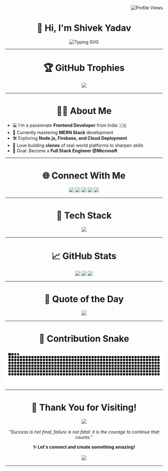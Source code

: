 <p align="right">
  <img src="https://komarev.com/ghpvc/?username=shivek78&label=Profile%20views&color=0e75b6&style=flat" alt="Profile Views" />
</p>

<h1 align="center">👋 Hi, I'm Shivek Yadav</h1>

<p align="center">
  <img src="https://readme-typing-svg.demolab.com?font=Poppins&pause=1000&color=F7DF1E&center=true&vCenter=true&multiline=true&width=435&lines=Frontend+Developer;" alt="Typing SVG" />
</p>

---

<h1 align="center">🏆 GitHub Trophies</h1>

<p align="center">
  <img src="https://github-profile-trophy.vercel.app/?username=shivek78&theme=onedark&no-frame=true&no-bg=true&margin-w=15" />
</p>

---

<h1 align="center">🙋‍♂️ About Me</h1>

- 💻 I'm a passionate **Frontend Developer** from India 🇮🇳  
- 🌱 Currently mastering **MERN Stack** development  
- 🛠️ Exploring **Node.js, Firebase, and Cloud Deployment**  
- 🧠 Love building **clones** of real-world platforms to sharpen skills  
- 🎯 Goal: Become a **Full Stack Engineer @Microsoft**

---

<h1 align="center">🌐 Connect With Me</h1>

<p align="center">
  <a href="https://linkedin.com/in/shivek-yadav"><img src="https://skillicons.dev/icons?i=linkedin" height="40" /></a>
  <a href="https://twitter.com/shivek_ydv"><img src="https://skillicons.dev/icons?i=twitter" height="40" /></a>
  <a href="https://instagram.com/shivek_ydv"><img src="https://skillicons.dev/icons?i=instagram" height="40" /></a>
  <a href="https://github.com/shivek78"><img src="https://skillicons.dev/icons?i=github" height="40" /></a>
  <a href="mailto:shivekyadav0786@gmail.com"><img src="https://skillicons.dev/icons?i=gmail" height="40" /></a>
</p>

---

<h1 align="center">🧰 Tech Stack</h1>

<p align="center">
  <img src="https://skillicons.dev/icons?i=html,css,js,react,nodejs,mongodb,express,python,c,cpp,git,mysql,docker" />
</p>

---

<h1 align="center">📈 GitHub Stats</h1>

<p align="center">
  <img src="https://github-readme-stats.vercel.app/api?username=shivek78&theme=tokyonight&show_icons=true&hide_border=true" width="48%" />
  <img src="https://github-readme-streak-stats.herokuapp.com/?user=shivek78&theme=tokyonight&hide_border=true" width="48%" />
  <img src="https://github-readme-stats.vercel.app/api/top-langs/?username=shivek78&layout=compact&theme=tokyonight&hide_border=true" width="48%" />
</p>

---

<h1 align="center">📜 Quote of the Day</h1>

<p align="center">
  <img src="https://quotes-github-readme.vercel.app/api?type=horizontal&theme=radical" />
</p>

---

<h1 align="center">🐍 Contribution Snake</h1>

<p align="center">
  <img src="https://github.com/shivek78/shivek78/blob/output/github-snake-dark.svg" alt="Snake animation" />
</p>

---
<h1 align="center">🎉 Thank You for Visiting!</h1>

<p align="center">
  <img src="https://img.shields.io/badge/Thanks%20for%20visiting!-000000?style=for-the-badge&logo=github&logoColor=white" />
</p>

<p align="center">
  <i>“Success is not final, failure is not fatal: it is the courage to continue that counts.”</i>
</p>

<p align="center">
  <b>✨ Let's connect and create something amazing!</b><br><br>
  <a href="mailto:shivekyadav0786@gmail.com">
    <img src="https://img.shields.io/badge/Email-D14836?style=for-the-badge&logo=gmail&logoColor=white">
  </a>
</p>

---



